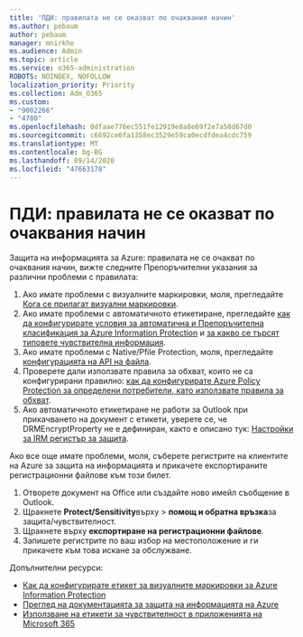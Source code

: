 ```yaml
---
title: 'ПДИ: правилата не се оказват по очаквания начин'
ms.author: pebaum
author: pebaum
manager: mnirkhe
ms.audience: Admin
ms.topic: article
ms.service: o365-administration
ROBOTS: NOINDEX, NOFOLLOW
localization_priority: Priority
ms.collection: Adm_O365
ms.custom:
- "9002266"
- "4780"
ms.openlocfilehash: 0dfaae776ec551fe12919e8a8e69f2e7a58d67d0
ms.sourcegitcommit: c6692ce0fa1358ec3529e59ca0ecdfdea4cdc759
ms.translationtype: MT
ms.contentlocale: bg-BG
ms.lasthandoff: 09/14/2020
ms.locfileid: "47663178"
---
```

# <a name="aip-policies-not-behaving-as-expected"></a>ПДИ: правилата не се оказват по очаквания начин

Защита на информацията за Azure: правилата не се очакват по очаквания начин, вижте следните Препоръчителни указания за различни проблеми с правилата:

1. Ако имате проблеми с визуалните маркировки, моля, прегледайте [Кога се прилагат визуални маркировки](https://docs.microsoft.com/azure/information-protection/configure-policy-markings#when-visual-markings-are-applied).
2. Ако имате проблеми с автоматичното етикетиране, прегледайте [как да конфигурирате условия за автоматична и Препоръчителна класификация за Azure Information Protection](https://docs.microsoft.com/azure/information-protection/configure-policy-classification) и [за какво се търсят типовете чувствителна информация](https://docs.microsoft.com/microsoft-365/compliance/sensitive-information-type-entity-definitions).
3. Ако имате проблеми с Native/Pfile Protection, моля, прегледайте [конфигурацията на API на файла](https://docs.microsoft.com/azure/information-protection/develop/file-api-configuration).
4. Проверете дали използвате правила за обхват, които не са конфигурирани правилно: [как да конфигурирате Azure Policy Protection за определени потребители, като използвате правила за обхват](https://docs.microsoft.com/azure/information-protection/configure-policy-scope).
5. Ако автоматичното етикетиране не работи за Outlook при прикачването на документ с етикети, уверете се, че DRMEncryptProperty не е дефиниран, както е описано тук: [Настройки за IRM регистър за защита](https://docs.microsoft.com/deployoffice/security/protect-sensitive-messages-and-documents-by-using-irm-in-office#office-2016-irm-registry-key-options).

Ако все още имате проблеми, моля, съберете регистрите на клиентите на Azure за защита на информацията и прикачете експортираните регистрационни файлове към този билет.

1. Отворете документ на Office или създайте ново имейл съобщение в Outlook.
2. Щракнете **Protect/Sensitivity**върху  >  **помощ и обратна връзка**за защита/чувствителност.
3. Щракнете върху **експортиране на регистрационни файлове**.
4. Запишете регистрите по ваш избор на местоположение и ги прикачете към това искане за обслужване.

Допълнителни ресурси:

- [Как да конфигурирате етикет за визуалните маркировки за Azure Information Protection](https://docs.microsoft.com/azure/information-protection/configure-policy-markings)
- [Преглед на документацията за защита на информацията на Azure](https://docs.microsoft.com/azure/information-protection/what-is-information-protection)
- [Използване на етикети за чувствителност в приложенията на Microsoft 365](https://docs.microsoft.com/microsoft-365/compliance/sensitivity-labels-office-apps)

